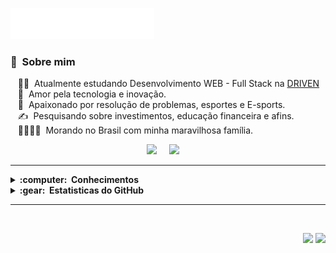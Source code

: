 <img src="https://github.com/picinelli/picinelli/blob/main/images/header_pt_red.svg"></img>

### :space_invader: &nbsp;Sobre mim

&nbsp;&nbsp;&nbsp;:technologist: &nbsp;Atualmente estudando Desenvolvimento WEB - Full Stack na [DRIVEN](https://www.driven.com.br/)\
&nbsp;&nbsp;&nbsp;:seedling: &nbsp;Amor pela tecnologia e inovação.\
&nbsp;&nbsp;&nbsp;:heartbeat: &nbsp;Apaixonado por resolução de problemas, esportes e E-sports.\
&nbsp;&nbsp;&nbsp;:writing_hand: &nbsp;Pesquisando sobre investimentos, educação financeira e afins.\
&nbsp;&nbsp;&nbsp;:family_man_woman_girl_girl: &nbsp;Morando no Brasil com minha maravilhosa família.

<p align="center">
  <a href="mailto:cinelli.dev@gmail.com?subject=Olá%20Pedro%20Ivo"><img src="https://img.shields.io/badge/gmail-%23D14836.svg?&style=for-the-badge&logo=gmail&logoColor=white" /></a>&nbsp;&nbsp;&nbsp;&nbsp;
  <a href="https://www.linkedin.com/in/pedro-ivo-brum-cinelli/"><img src="https://img.shields.io/badge/linkedin-%230077B5.svg?&style=for-the-badge&logo=linkedin&logoColor=white" /></a>&nbsp;&nbsp;&nbsp;&nbsp;
</p>

<hr/>

<details>
  <summary><b>:computer: &nbsp;Conhecimentos</b></summary>
  <br/>

![HTML](https://img.shields.io/badge/HTML5-E34F26?style=for-the-badge&logo=html5&logoColor=white)&nbsp;
![CSS](https://img.shields.io/badge/CSS3-1572B6?style=for-the-badge&logo=css3&logoColor=white)&nbsp;
![JavaScript](https://img.shields.io/badge/JavaScript-F7DF1E?style=for-the-badge&logo=javascript&logoColor=black)&nbsp;
![React](https://img.shields.io/badge/React-20232A?style=for-the-badge&logo=react&logoColor=61DAFB)&nbsp;
![Styled-Components](https://img.shields.io/badge/styled--components-DB7093?style=for-the-badge&logo=styled-components&logoColor=whit)&nbsp; <br>

![Node.js](https://img.shields.io/badge/Node.js-43853D?style=for-the-badge&logo=node.js&logoColor=white)&nbsp;
![Express](https://img.shields.io/badge/Express.js-404D59?style=for-the-badge)&nbsp;
![Typescript](https://img.shields.io/badge/TypeScript-007ACC?style=for-the-badge&logo=typescript&logoColor=white)&nbsp;
![Prisma](https://img.shields.io/badge/Prisma-3982CE?style=for-the-badge&logo=Prisma&logoColor=white)&nbsp; <br>

![PostgreSQL](https://img.shields.io/badge/PostgreSQL-316192?style=for-the-badge&logo=postgresql&logoColor=white)
![MongoDB](https://img.shields.io/badge/MongoDB-4EA94B?style=for-the-badge&logo=mongodb&logoColor=white) <br>

![Jest](https://img.shields.io/badge/Jest-323330?style=for-the-badge&logo=Jest&logoColor=white)&nbsp;
![Cypress](https://img.shields.io/badge/Cypress-000000?style=for-the-badge&logo=cypress&logoColor=white)&nbsp; <br>
  
![Git](https://img.shields.io/badge/GIT-E44C30?style=for-the-badge&logo=git&logoColor=white)&nbsp;
![GitHub](https://img.shields.io/badge/GitHub-100000?style=for-the-badge&logo=github&logoColor=white)&nbsp;
![GitHub Actions](https://img.shields.io/badge/GitHub_Actions-2088FF?style=for-the-badge&logo=github-actions&logoColor=white)&nbsp;
![AWS](https://img.shields.io/badge/Amazon_AWS-232F3E?style=for-the-badge&logo=amazon-aws&logoColor=white)&nbsp;
![Docker](https://img.shields.io/badge/Docker-1572B6?style=for-the-badge&logo=Docker&logoColor=white)&nbsp;
![Vercel](https://img.shields.io/badge/Vercel-000000?style=for-the-badge&logo=vercel&logoColor=white)&nbsp;
![Heroku](https://img.shields.io/badge/Heroku-430098?style=for-the-badge&logo=heroku&logoColor=white)&nbsp; <br>

![Slack](https://img.shields.io/badge/Slack-4A154B?style=for-the-badge&logo=slack&logoColor=white)&nbsp;
![Trello](https://img.shields.io/badge/Trello-0052CC?style=for-the-badge&logo=trello&logoColor=white)&nbsp;
![Todoist](https://img.shields.io/badge/Todoist-E44332?style=for-the-badge&logo=todoist&logoColor=white)&nbsp;
![Zoom](https://img.shields.io/badge/Zoom-2D8CFF?style=for-the-badge&logo=zoom&logoColor=white)&nbsp;
![Discord](https://img.shields.io/badge/Discord-7289DA?style=for-the-badge&logo=discord&logoColor=whites)&nbsp;

</details>

<details>
  <summary><b>:gear: &nbsp;Estatisticas do GitHub</b></summary>
  <br/>
    <p align="center">
        <img height="137px" src="https://github-readme-streak-stats.herokuapp.com/?user=picinelli&hide_border=true&theme=nightowl" />
    </p>
    <p align="center">
        <img height="137px" src="https://github-readme-stats.vercel.app/api?username=picinelli&hide_title=true&hide_border=true&show_icons=true&include_all_commits=true&count_private=true&line_height=21&theme=nightowl" /> <img height="137px" src="https://github-readme-stats.vercel.app/api/top-langs/?username=picinelli&hide=html&hide_title=true&hide_border=true&layout=compact&langs_count=8&theme=nightowl" />
    </p>
</details>

<hr/>
<br/>

<p align="right">
<img src="https://komarev.com/ghpvc/?username=picinellitacca&style=plastic&label=Views"><img>
<img src="https://badges.pufler.dev/visits/picinelli/picinelli?color=black&logo=github" />
</p>
